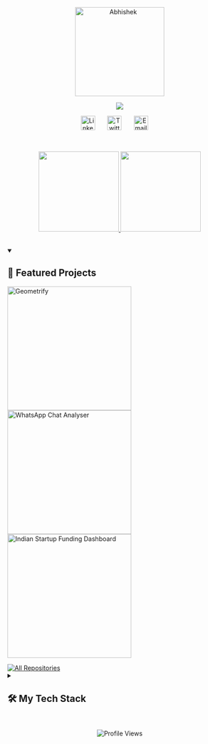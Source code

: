 <p align="center">
  <a href="https://github.com/1abhi6">
    <img src="https://i.imgur.com/zpcO87L.png" alt="Abhishek" width="200"/>
  </a>
</p>

<p align="center">
  <!-- Typing SVG -->
  <a href="https://github.com/DenverCoder1/readme-typing-svg">
    <img src="https://readme-typing-svg.demolab.com/?lines=AI+Engineer;AI+Agents+%7C+Python+%2B+LLMs;No-Code+Automations;Always+learning+new+things&font=Fira%20Code&center=true&width=480&height=45&color=0A66C2&vCenter=true&pause=1000&size=22" />
  </a>
</p>

<!-- Social icons -->
<p align="center">
  <a href="https://linkedin.com/in/iautomates"><img width="32px" alt="LinkedIn" title="LinkedIn" src="https://i.imgur.com/yRpa1dQ.png"/></a>
  &#8287;&#8287;&#8287;&#8287;&#8287;
  <a href="https://twitter.com/Fast_Abhi"><img width="32px" alt="Twitter" title="Twitter" src="https://i.imgur.com/AixJgnm.png"/></a>
  &#8287;&#8287;&#8287;&#8287;&#8287;
  <a href="mailto:abhishekguptacode@gmail.com"><img width="32px" alt="Email" title="Email" src="https://i.imgur.com/LmPdQWc.png"/></a>
  &#8287;&#8287;&#8287;&#8287;&#8287;
</p>

<br/>

<!-- GitHub Stats & Streak -->
<p align="center">
  <a href="https://github.com/1abhi6">
    <img height="180em" src="https://github-readme-stats.vercel.app/api?username=1abhi6&show_icons=true&count_private=true&theme=react&bg_color=1F222E&title_color=0A66C2&icon_color=F8D866&hide_border=true"/>
  </a>
  <a href="https://git.io/streak-stats">
    <img height="180em" src="https://github-readme-streak-stats.herokuapp.com/?user=1abhi6&theme=react&background=1F222E&ring=0A66C2&fire=0A66C2&currStreakLabel=F8D866&hide_border=true"/>
  </a>
</p>

<br/>

<details open>
  <summary><h2>📘 Featured Projects</h2></summary>
  <p align="left">
    <a href="https://github.com/1abhi6/Geometrify"><img width="278" src="https://denvercoder1-github-readme-stats.vercel.app/api/pin/?username=1abhi6&repo=Geometrify&theme=react&bg_color=1F222E&title_color=0A66C2&hide_border=true&icon_color=F8D866&show_icons=false" alt="Geometrify"></a>
    <a href="https://github.com/1abhi6/analyse-whatsapp-chat"><img width="278" src="https://denvercoder1-github-readme-stats.vercel.app/api/pin/?username=1abhi6&repo=analyse-whatsapp-chat&theme=react&bg_color=1F222E&title_color=0A66C2&hide_border=true&icon_color=F8D866&show_icons=false" alt="WhatsApp Chat Analyser"></a>
    <a href="https://github.com/1abhi6/IPL_API"><img width="278" src="https://denvercoder1-github-readme-stats.vercel.app/api/pin/?username=1abhi6&repo=Streamlit-Indian-Startup-Funding&theme=react&bg_color=1F222E&title_color=0A66C2&hide_border=true&icon_color=F8D866&show_icons=false" alt="Indian Startup Funding Dashboard"></a>
  </p>
  <a href="https://github.com/1abhi6?tab=repositories&sort=stargazers"><img alt="All Repositories" title="All Repositories" src="https://custom-icon-badges.demolab.com/badge/-Click%20Here%20For%20All%20My%20Repos-1F222E?style=for-the-badge&logoColor=white&logo=repo"/></a>
</details>

<details>
  <summary><h2>🛠️ My Tech Stack</h2></summary>

  <h3>👨‍💻 Languages & Tools</h3>
  <p>
    <img alt="Python" src="https://img.shields.io/badge/-Python-3776AB?style=for-the-badge&logo=python&logoColor=white"/>
    <img alt="Flask" src="https://img.shields.io/badge/-Flask-000000?style=for-the-badge&logo=flask&logoColor=white"/>
    <img alt="Django" src="https://img.shields.io/badge/-Django-092E20?style=for-the-badge&logo=django&logoColor=white"/>
    <img alt="JavaScript" src="https://img.shields.io/badge/-JavaScript-F7DF1E?style=for-the-badge&logo=javascript&logoColor=black"/>
    <img alt="HTML" src="https://img.shields.io/badge/-HTML-E34F26?style=for-the-badge&logo=html5&logoColor=white"/>
    <img alt="CSS" src="https://img.shields.io/badge/-CSS-1572B6?style=for-the-badge&logo=css3&logoColor=white"/>
    <img alt="SQL" src="https://img.shields.io/badge/-SQL-4169E1?style=for-the-badge&logo=postgresql&logoColor=white"/>
    <img alt="MongoDB" src="https://img.shields.io/badge/-MongoDB-47A248?style=for-the-badge&logo=mongodb&logoColor=white"/>
    <img alt="Docker" src="https://img.shields.io/badge/-Docker-2496ED?style=for-the-badge&logo=docker&logoColor=white"/>
    <img alt="Git" src="https://img.shields.io/badge/-Git-F05032?style=for-the-badge&logo=git&logoColor=white"/>
  </p>
</details>

<br/>

<p align="center">
  <img src="https://komarev.com/ghpvc/?username=1abhi6&style=flat-square&color=0A66C2" alt="Profile Views"/>
</p>
